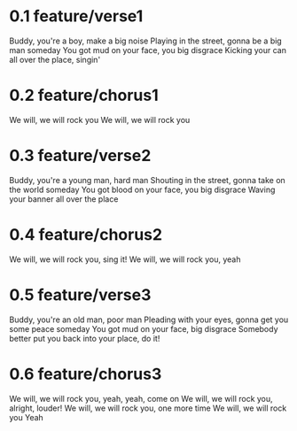 # 0.1 feature/verse1
Buddy, you're a boy, make a big noise
Playing in the street, gonna be a big man someday
You got mud on your face, you big disgrace
Kicking your can all over the place, singin'
# 0.2 feature/chorus1
We will, we will rock you
We will, we will rock you
# 0.3 feature/verse2
Buddy, you're a young man, hard man
Shouting in the street, gonna take on the world someday
You got blood on your face, you big disgrace
Waving your banner all over the place
# 0.4 feature/chorus2
We will, we will rock you, sing it!
We will, we will rock you, yeah
# 0.5 feature/verse3
Buddy, you're an old man, poor man
Pleading with your eyes, gonna get you some peace someday
You got mud on your face, big disgrace
Somebody better put you back into your place, do it!
# 0.6 feature/chorus3
We will, we will rock you, yeah, yeah, come on
We will, we will rock you, alright, louder!
We will, we will rock you, one more time
We will, we will rock you
Yeah
